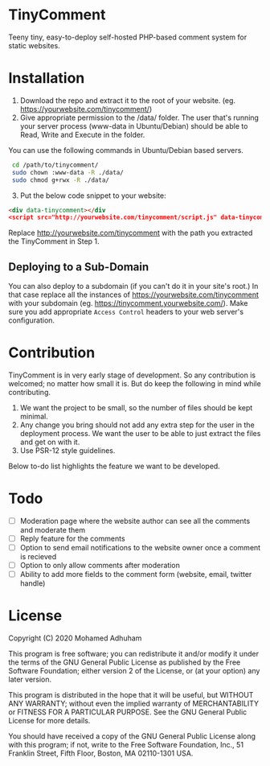 # TinyComment
Teeny tiny, easy-to-deploy self-hosted PHP-based comment system for static websites.

# Installation
1) Download the repo and extract it to the root of your website. (eg. https://yourwebsite.com/tinycomment/)
2) Give appropriate permission to the /data/ folder. The user that's running your server process (www-data in Ubuntu/Debian) should be able to Read, Write and Execute in the folder.

You can use the following commands in Ubuntu/Debian based servers.
  ```bash
   cd /path/to/tinycomment/
   sudo chown :www-data -R ./data/
   sudo chmod g+rwx -R ./data/
  ```
3) Put the below code snippet to your website:

```html
<div data-tinycomment></div
<script src="http://yourwebsite.com/tinycomment/script.js" data-tinycomment-path="http://yourwebsite.com/tinycomment"></script>
```
Replace http://yourwebsite.com/tinycomment with the path you extracted the TinyComment in Step 1.

## Deploying to a Sub-Domain
You can also deploy to a subdomain (if you can't do it in your site's root.) In that case replace all the instances of https://yourwebsite.com/tinycomment with your subdomain (eg. https://tinycomment.yourwebsite.com/). Make sure you add appropriate ``Access Control`` headers to your web server's configuration. 

# Contribution
TinyComment is in very early stage of development. So any contribution is welcomed; no matter how small it is. But do keep the following in mind while contributing.
1) We want the project to be small, so the number of files should be kept minimal.
2) Any change you bring should not add any extra step for the user in the deployment process. We want the user to be able to just extract the files and get on with it.
3) Use PSR-12 style guidelines.

Below to-do list highlights the feature we want to be developed.

# Todo
* [ ] Moderation page where the website author can see all the comments and moderate them
* [ ] Reply feature for the comments
* [ ] Option to send email notifications to the website owner once a comment is recieved
* [ ] Option to only allow comments after moderation
* [ ] Ability to add more fields to the comment form (website, email, twitter handle)

# License
Copyright (C) 2020 Mohamed Adhuham

This program is free software; you can redistribute it and/or modify
it under the terms of the GNU General Public License as published by
the Free Software Foundation; either version 2 of the License, or
(at your option) any later version.

This program is distributed in the hope that it will be useful,
but WITHOUT ANY WARRANTY; without even the implied warranty of
MERCHANTABILITY or FITNESS FOR A PARTICULAR PURPOSE.  See the
GNU General Public License for more details.

You should have received a copy of the GNU General Public License along
with this program; if not, write to the Free Software Foundation, Inc.,
51 Franklin Street, Fifth Floor, Boston, MA 02110-1301 USA.
